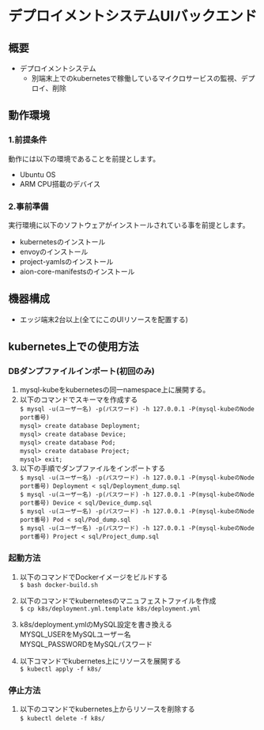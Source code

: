 # デプロイメントシステムUIバックエンド
## 概要
* デプロイメントシステム
    * 別端末上でのkubernetesで稼働しているマイクロサービスの監視、デプロイ、削除

## 動作環境
### 1.前提条件
動作には以下の環境であることを前提とします。
* Ubuntu OS
* ARM CPU搭載のデバイス

### 2.事前準備
実行環境に以下のソフトウェアがインストールされている事を前提とします。
* kubernetesのインストール
* envoyのインストール
* project-yamlsのインストール
* aion-core-manifestsのインストール

## 機器構成
* エッジ端末2台以上(全てにこのUIリソースを配置する)

## kubernetes上での使用方法
### DBダンプファイルインポート(初回のみ)
1. mysql-kubeをkubernetesの同一namespace上に展開する。
2. 以下のコマンドでスキーマを作成する  
`$ mysql -u(ユーザー名) -p(パスワード) -h 127.0.0.1 -P(mysql-kubeのNode port番号)`  
`mysql> create database Deployment;`  
`mysql> create database Device;`  
`mysql> create database Pod;`  
`mysql> create database Project;`  
`mysql> exit;`  
3. 以下の手順でダンプファイルをインポートする  
`$ mysql -u(ユーザー名) -p(パスワード) -h 127.0.0.1 -P(mysql-kubeのNode port番号) Deployment < sql/Deployment_dump.sql`  
`$ mysql -u(ユーザー名) -p(パスワード) -h 127.0.0.1 -P(mysql-kubeのNode port番号) Device < sql/Device_dump.sql`  
`$ mysql -u(ユーザー名) -p(パスワード) -h 127.0.0.1 -P(mysql-kubeのNode port番号) Pod < sql/Pod_dump.sql`  
`$ mysql -u(ユーザー名) -p(パスワード) -h 127.0.0.1 -P(mysql-kubeのNode port番号) Project < sql/Project_dump.sql`  

### 起動方法
1. 以下のコマンドでDockerイメージをビルドする  
`$ bash docker-build.sh`
2. 以下のコマンドでkubernetesのマニュフェストファイルを作成  
`$ cp k8s/deployment.yml.template k8s/deployment.yml`  
3. k8s/deployment.ymlのMySQL設定を書き換える  
MYSQL_USERをMySQLユーザー名  
MYSQL_PASSWORDをMySQLパスワード  

4. 以下コマンドでkubernetes上にリソースを展開する  
`$ kubectl apply -f k8s/`

### 停止方法
1. 以下のコマンドでkubernetes上からリソースを削除する  
`$ kubectl delete -f k8s/`